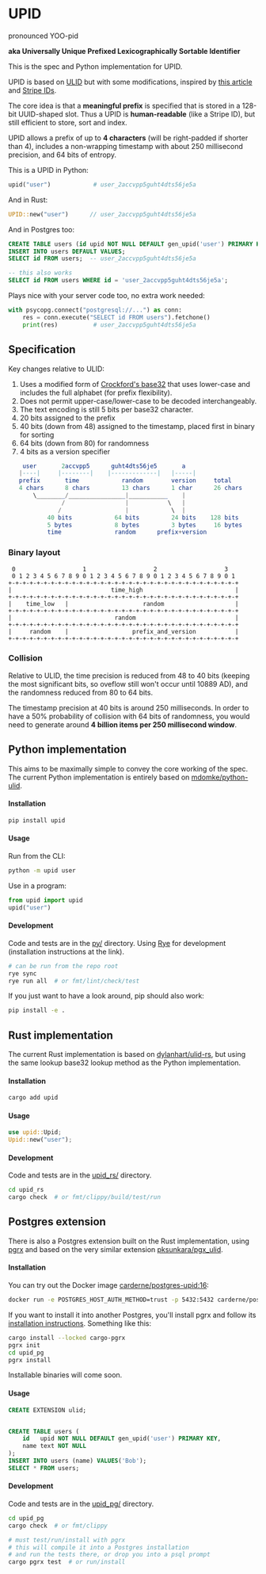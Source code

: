 # UPID

pronounced YOO-pid

**aka Universally Unique Prefixed Lexicographically Sortable Identifier**

This is the spec and Python implementation for UPID.

UPID is based on [ULID](https://github.com/ulid/spec) but with some modifications, inspired by [this article](https://brandur.org/nanoglyphs/026-ids) and [Stripe IDs](https://dev.to/stripe/designing-apis-for-humans-object-ids-3o5a).

The core idea is that a **meaningful prefix** is specified that is stored in a 128-bit UUID-shaped slot.
Thus a UPID is **human-readable** (like a Stripe ID), but still efficient to store, sort and index.

UPID allows a prefix of up to **4 characters** (will be right-padded if shorter than 4), includes a non-wrapping timestamp with about 250 millisecond precision, and 64 bits of entropy.

This is a UPID in Python:
```python
upid("user")            # user_2accvpp5guht4dts56je5a
```

And in Rust:
```rust
UPID::new("user")      // user_2accvpp5guht4dts56je5a
```

And in Postgres too:
```sql
CREATE TABLE users (id upid NOT NULL DEFAULT gen_upid('user') PRIMARY KEY);
INSERT INTO users DEFAULT VALUES;
SELECT id FROM users;  -- user_2accvpp5guht4dts56je5a

-- this also works
SELECT id FROM users WHERE id = 'user_2accvpp5guht4dts56je5a';
```

Plays nice with your server code too, no extra work needed:
```python
with psycopg.connect("postgresql://...") as conn:
    res = conn.execute("SELECT id FROM users").fetchone()
    print(res)          # user_2accvpp5guht4dts56je5a
```

## Specification
Key changes relative to ULID:
1. Uses a modified form of [Crockford's base32](https://www.crockford.com/base32.html) that uses lower-case and includes the full alphabet (for prefix flexibility).
2. Does not permit upper-case/lower-case to be decoded interchangeably.
3. The text encoding is still 5 bits per base32 character.
4. 20 bits assigned to the prefix
5. 40 bits (down from 48) assigned to the timestamp, placed first in binary for sorting
6. 64 bits (down from 80) for randomness
7. 4 bits as a version specifier

```elm
    user       2accvpp5      guht4dts56je5       a
   |----|     |--------|    |-------------|   |-----|
   prefix       time            random        version     total
   4 chars      8 chars         13 chars      1 char      26 chars
       \________/________________|___________    |
               /                 |           \   |
              /                  |            \  |
           40 bits            64 bits         24 bits    128 bits
           5 bytes            8 bytes         3 bytes     16 bytes
           time               random      prefix+version
```

### Binary layout
```
 0                   1                   2                   3
 0 1 2 3 4 5 6 7 8 9 0 1 2 3 4 5 6 7 8 9 0 1 2 3 4 5 6 7 8 9 0 1
+-+-+-+-+-+-+-+-+-+-+-+-+-+-+-+-+-+-+-+-+-+-+-+-+-+-+-+-+-+-+-+-+
|                            time_high                          |
+-+-+-+-+-+-+-+-+-+-+-+-+-+-+-+-+-+-+-+-+-+-+-+-+-+-+-+-+-+-+-+-+
|    time_low   |                     random                    |
+-+-+-+-+-+-+-+-+-+-+-+-+-+-+-+-+-+-+-+-+-+-+-+-+-+-+-+-+-+-+-+-+
|                             random                            |
+-+-+-+-+-+-+-+-+-+-+-+-+-+-+-+-+-+-+-+-+-+-+-+-+-+-+-+-+-+-+-+-+
|     random    |                  prefix_and_version           |
+-+-+-+-+-+-+-+-+-+-+-+-+-+-+-+-+-+-+-+-+-+-+-+-+-+-+-+-+-+-+-+-+
```

### Collision
Relative to ULID, the time precision is reduced from 48 to 40 bits (keeping the most significant bits, so oveflow still won't occur until 10889 AD), and the randomness reduced from 80 to 64 bits.

The timestamp precision at 40 bits is around 250 milliseconds. In order to have a 50% probability of collision with 64 bits of randomness, you would need to generate around **4 billion items per 250 millisecond window**.

## Python implementation
This aims to be maximally simple to convey the core working of the spec.
The current Python implementation is entirely based on [mdomke/python-ulid](https://github.com/mdomke/python-ulid).

#### Installation
```bash
pip install upid
```

#### Usage
Run from the CLI:
```bash
python -m upid user
```

Use in a program:
```python
from upid import upid
upid("user")
```

#### Development
Code and tests are in the [py/](./py/) directory. Using [Rye](https://rye.astral.sh/) for development (installation instructions at the link).

```bash
# can be run from the repo root
rye sync
rye run all  # or fmt/lint/check/test
```

If you just want to have a look around, pip should also work:
```bash
pip install -e .
```

## Rust implementation
The current Rust implementation is based on [dylanhart/ulid-rs](https://github.com/dylanhart/ulid-rs), but using the same lookup base32 lookup method as the Python implementation.

#### Installation
```bash
cargo add upid
```

#### Usage
```rust
use upid::Upid;
Upid::new("user");
```

#### Development
Code and tests are in the [upid_rs/](./upid_rs/) directory.

```bash
cd upid_rs
cargo check  # or fmt/clippy/build/test/run
```

## Postgres extension
There is also a Postgres extension built on the Rust implementation, using [pgrx](https://github.com/pgcentralfoundation/pgrx) and based on the very similar extension [pksunkara/pgx_ulid](https://github.com/pksunkara/pgx_ulid).

#### Installation
You can try out the Docker image [carderne/postgres-upid:16](https://hub.docker.com/r/carderne/postgres-upid):
```bash
docker run -e POSTGRES_HOST_AUTH_METHOD=trust -p 5432:5432 carderne/postgres-upid:16
```

If you want to install it into another Postgres, you'll install pgrx and follow its [installation instructions](https://github.com/pgcentralfoundation/pgrx/blob/develop/cargo-pgrx/README.md).
Something like this:
```bash
cargo install --locked cargo-pgrx
pgrx init
cd upid_pg
pgrx install
```

Installable binaries will come soon.

#### Usage
```sql
CREATE EXTENSION ulid;


CREATE TABLE users (
    id   upid NOT NULL DEFAULT gen_upid('user') PRIMARY KEY,
    name text NOT NULL
);
INSERT INTO users (name) VALUES('Bob');
SELECT * FROM users;
```

#### Development
Code and tests are in the [upid_pg/](./upid_pg/) directory.

```bash
cd upid_pg
cargo check  # or fmt/clippy

# must test/run/install with pgrx
# this will compile it into a Postgres installation
# and run the tests there, or drop you into a psql prompt
cargo pgrx test  # or run/install
```
